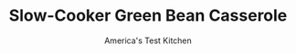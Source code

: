 ---
layout: ../../layouts/MarkdownPostLayout.astro
title: Slow-Cooker Green Bean Casserole
author: America's Test Kitchen
pubDate: 2023-03-15
description: "Come holiday time, middling green bean casseroles monopolize valuable oven space. We wanted a better version-from the slow cooker."
image_url: https://res.cloudinary.com/hksqkdlah/image/upload/ar_1:1,c_fill,dpr_2.0,f_auto,fl_lossy.progressive.strip_profile,g_faces:auto,q_auto:low,w_344/8853_sfs-greenbeancasserolev2-019-275927
tags: ["Side Dishes","Vegetables","Slow Cooker"]
calories: 3993
protein: 7
carbohydrates: 35
fats: 
fiber: 4
ingredients: ["1 cup, canned fried onions (see note)","3 tablespoons, unsalted butter","10 ounces, cremini or white mushrooms, cut into 1/4-inch-thick slices",", Salt and pepper","4 , garlic cloves, minced","1/2 teaspoon, dried thyme","1/4 cup, all-purpose flour","1 1/4 cups, low-sodium chicken broth (see note)","1 1/4 cups, heavy cream","2 pounds, green beans, trimmed and cut into 1-inch pieces","2 slices, hearty white sandwich bread, torn into pieces","2 tablespoons, unsalted butter, melted","2 cups, canned fried onions (see note)"]
serves: 10
time: "5 to 6 hours on low"
instructions: ["MAKE SAUCE Pulse canned fried onions in food processor until finely ground; set aside. Melt butter in large skillet over medium heat. Add mushrooms, ¾ teaspoon salt, and ½ teaspoon pepper and cook until mushrooms release their liquid, about 5 minutes. Increase heat to medium-high and cook until liquid has evaporated, about 5 minutes. Stir in garlic and thyme and cook until fragrant, about 30 seconds. Add flour and ground onions and cook until golden, about 1 minute. Stir in broth and cream and bring to boil. Reduce heat to medium-low and simmer, stirring occasionally, until sauce is very thick and creamy, about 10 minutes.","SLOW-COOK Combine sauce and green beans in slow cooker. Cover and cook on low until beans are tender, 5 to 6 hours.","TOAST TOPPING Meanwhile, pulse bread and butter in food processor until coarsely ground. Toast bread crumbs and onions in clean skillet over medium-high heat until golden brown, 3 to 5 minutes. Top green beans with bread-crumb mixture. Serve.","MAKE AHEAD: Sauce and topping can be refrigerated in separate airtight containers for 2 days. To finish, microwave sauce, covered, for 1 minute before proceeding with step two. Crisp bread-crumb mixture in skillet before topping beans."]
nutrition: ["490 mg Potassium","136 mg Phosphorus","103 mg Calcium","2 mg Iron","42 mg Magnesium","616 mg Sodium","27 g Fat","3 mg Niacin (B3)","8 g Monounsaturated","2 g Polyunsaturated","15 mg Vitamin C","56 mg Cholesterol","13 g Saturated","4 g Fiber","25 µg Folic acid","54 µg Folate (food)","4 g Sugars","16 µg Vitamin K","193 g Water","35 g Carbs","97 µg Folate equivalent (total)","7 g Protein","202 µg Vitamin A","399 kcal Energy","3993 calories"]
notes: "We suggest Frenchs French Fried Onions and Swanson Certified Organic Free Range Chicken Broth for this recipe. Fresh green beans are essential—frozen beans will turn to mush in the slow cooker."
---
